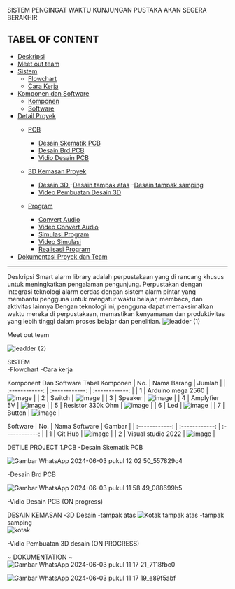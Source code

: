 SISTEM PENGINGAT WAKTU KUNJUNGAN PUSTAKA AKAN SEGERA BERAKHIR 

## TABEL OF CONTENT
- [Deskripsi](#Deskripsi)
- [Meet out team](#Meet-our-team)
- [Sistem ](#Sistem)
  - [Flowchart](#Flowchart)
  - [Cara Kerja](#Cara-Kerja)
- [Komponen dan Software](#Komponen-dan-Software)
  - [Komponen](#Komponen)
  - [Software](#Software)
- [Detail Proyek](#Detail-Proyek)
  - [PCB](#PCB)
    - [Desain Skematik PCB](#Desain-Skematik-PCB)
    - [Desain Brd PCB](#Desain-Brd-PCB)
    - [Vidio Desain PCB](#Vidio-Desain-PCB)
  - [3D Kemasan Proyek](#3D-Kemasan-Proyek)
    - [Desain 3D ](#Desain-3D-Case-Arduino)
          -[Desain tampak atas](#Desain-tampak-atas)
          -[Desain tampak samping](#Desain-tampak-samping) 
    - [Video Pembuatan Desain 3D](#Video-Pembuatan-Desain-3D)
  
  - [Program](#Program)
    - [Convert Audio](#Convert-Audio)
    - [Video Convert Audio](#Video-Convert-Audio)
    - [Simulasi Program](#Simulasi-Program)
    - [Video Simulasi](#Video-Simulasi)
    - [Realisasi Program](#Realisasi-Program)
- [Dokumentasi Proyek dan Team](#Dokumentasi-Proyek-dan-Team)
________________________________________________________________________________________________________________________________________________________________________________________________________________________________________________________
Deskripsi 
    Smart alarm library adalah perpustakaan yang di rancang khusus untuk meningkatkan pengalaman pengunjung. 
  Perpustakan dengan  integrasi teknologi alarm cerdas dengan sistem alarm pintar yang membantu pengguna untuk mengatur 
  waktu belajar, membaca, dan aktivitas lainnya Dengan teknologi ini, pengguna dapat memaksimalkan waktu mereka di 
  perpustakaan, memastikan kenyamanan dan produktivitas yang lebih tinggi dalam proses belajar dan penelitian.
  ![leadder (1)](https://github.com/miqbal483/LIBRARY/assets/168562250/7a54e567-f1b1-40a2-a387-f03c54a57625)

Meet out team

![leadder (2)](https://github.com/miqbal483/LIBRARY/assets/168562250/2e7cfa9a-6211-471e-ae5d-5f4e03df4095)

SISTEM   
-Flowchart
-Cara kerja 

Komponent Dan Software
Tabel Komponen
| No.  | Nama Barang  | Jumlah  |
| :------------: | :------------: | :------------: |
| 1  | Arduino mega 2560  | ![image](https://github.com/miqbal483/LIBRARY/assets/168562250/bd5949c1-7090-4e58-80a6-7ac81824297a) |
| 2  |  Switch  | ![image](https://github.com/miqbal483/LIBRARY/assets/168562250/04e89d1d-0f4d-4dc7-8d3e-5b2c43ee9a24) |
| 3  |  Speaker | ![image](https://github.com/miqbal483/LIBRARY/assets/168562250/72f4a45b-7a37-448d-b3e9-5a3c2bc9cf35)  |
| 4  |  Amplyfier 5V | ![image](https://github.com/miqbal483/LIBRARY/assets/168562250/6a5d8969-c13d-4ca7-9e0a-1ceff546c52b) |
| 5  |  Resistor 330k Ohm | ![image](https://github.com/miqbal483/LIBRARY/assets/168562250/5e6513ba-279e-4eb8-a08b-12e4d923cb81) |
| 6  |  Led | ![image](https://github.com/miqbal483/LIBRARY/assets/168562250/7f681a09-cd9f-4abb-a57d-50b52cb113e2) |
| 7  |  Button | ![image](https://github.com/miqbal483/LIBRARY/assets/168562250/8c052ad1-91cd-41c3-9abe-2c66eb285b04) |

Software
| No.  | Nama Software  | Gambar  |
| :------------: | :------------: | :------------: |
| 1  | Git Hub  | ![image](https://github.com/miqbal483/LIBRARY/assets/168562250/4f512ab2-e4b6-44b4-bdf9-61a0b635a4a2) |
| 2  |  Visual studio 2022  | ![image](https://github.com/miqbal483/LIBRARY/assets/168562250/51341e1c-ca15-41e2-96ff-42ce25cff58b) |

DETILE PROJECT
1.PCB
-Desain Skematik PCB

  ![Gambar WhatsApp 2024-06-03 pukul 12 02 50_557829c4](https://github.com/miqbal483/LIBRARY/assets/168562250/29340940-0bb3-4adf-a707-e5d381f423a3)

-Desain Brd PCB

  ![Gambar WhatsApp 2024-06-03 pukul 11 58 49_088699b5](https://github.com/miqbal483/LIBRARY/assets/168562250/7f10e5c6-53e3-4571-914c-6e975d8c16dd)

-Vidio Desain PCB
(ON progress)

DESAIN KEMASAN 
-3D Desain 
   -tampak atas 
![Kotak tampak atas](https://github.com/miqbal483/LIBRARY/assets/168562250/275495f9-fb51-403c-a9c0-783796a31f21)
    -tampak samping   
![kotak ](https://github.com/miqbal483/LIBRARY/assets/168562250/b82037cd-8f78-457e-8ede-f791671e7f0b)

-Vidio Pembuatan 3D desain
(ON PROGRESS)

~ DOKUMENTATION ~
![Gambar WhatsApp 2024-06-03 pukul 11 17 21_7118fbc0](https://github.com/miqbal483/LIBRARY/assets/168562250/c767fbaa-ba4b-4872-812a-8215e6c8b147)

![Gambar WhatsApp 2024-06-03 pukul 11 17 19_e89f5abf](https://github.com/miqbal483/LIBRARY/assets/168562250/0b1a0052-255c-4d34-98d4-f8b1d160f69e)

